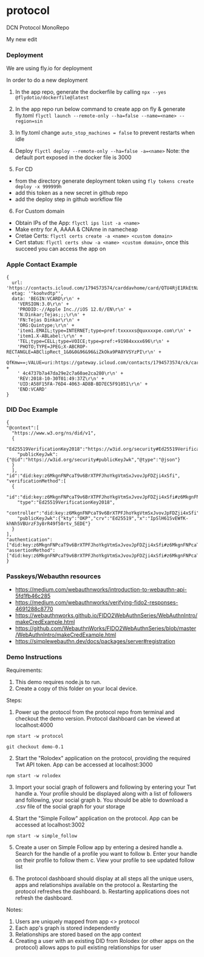 # protocol
DCN Protocol MonoRepo

My new edit

### Deployment
We are using fly.io for deployment

In order to do a new deployment
1. In the app repo, generate the dockerfile by calling `npx --yes @flydotio/dockerfile@latest`
2. In the app repo run below command to create app on fly & generate fly.toml
  `flyctl launch --remote-only --ha=false --name=<name> --region=sin`
3. In fly.toml change `auto_stop_machines = false` to prevent restarts when idle
4. Deploy `flyctl deploy --remote-only --ha=false -a=<name>`
Note: the default port exposed in the docker file is 3000

5. For CD
* from the <app> directory generate deployment token using `fly tokens create deploy -x 999999h`
* add this token as a new secret in github repo
* add the deploy step in github workflow file

6. For Custom domain
* Obtain IPs of the App: `flyctl ips list -a <name>`
* Make entry for A, AAAA & CNAme in namecheap
* Cretae Certs: `flyctl certs create -a <name> <custom domain>`
* Cert status: `flyctl certs show -a <name> <custom domain>`, once this succeed you can access the app on <custom domain>

### Apple Contact Example
```
{
  url: 'https://contacts.icloud.com/1794573574/carddavhome/card/QTU4RjE1RkEtNzZENC00MDYzLUFEOEItQkQ3RUM1RjkxMDUx.vcf',
  etag: '"koohvdtp"',
  data: 'BEGIN:VCARD\r\n' +
    'VERSION:3.0\r\n' +
    'PRODID:-//Apple Inc.//iOS 12.0//EN\r\n' +
    'N:Dinkar;Tejas;;;\r\n' +
    'FN:Tejas Dinkar\r\n' +
    'ORG:Quintype;\r\n' +
    'item1.EMAIL;type=INTERNET;type=pref:txxxxxs@quxxxxpe.com\r\n' +
    'item1.X-ABLabel:\r\n' +
    'TEL;type=CELL;type=VOICE;type=pref:+91984xxxx696\r\n' +
    'PHOTO;TYPE=JPEG;X-ABCROP-RECTANGLE=ABClipRect_1&0&0&96&96&iZkOka9PA8YVSYzPI\r\n' +
    ' QfKmw==;VALUE=uri:https://gateway.icloud.com/contacts/1794573574/ck/card/81\r\n' +
    ' 4c4737b7a47da29e2c7a60ae2ca280\r\n' +
    'REV:2018-10-30T01:49:37Z\r\n' +
    'UID:A58F15FA-76D4-4063-AD8B-BD7EC5F91051\r\n' +
    'END:VCARD'
}

```


### DID Doc Example

```
{
"@context":[
  "https://www.w3.org/ns/did/v1",
  {
    "Ed25519VerificationKey2018":"https://w3id.org/security#Ed25519VerificationKey2018",
    "publicKeyJwk":{"@id":"https://w3id.org/security#publicKeyJwk","@type":"@json"}
  }
  ],
"id":"did:key:z6MkgnFNPcaT9v6BrXTPFJhoYkgVtmSxJvovJpFDZji4xSfi",
"verificationMethod":[
  {
    "id":"did:key:z6MkgnFNPcaT9v6BrXTPFJhoYkgVtmSxJvovJpFDZji4xSfi#z6MkgnFNPcaT9v6BrXTPFJhoYkgVtmSxJvovJpFDZji4xSfi",
    "type":"Ed25519VerificationKey2018",
    "controller":"did:key:z6MkgnFNPcaT9v6BrXTPFJhoYkgVtmSxJvovJpFDZji4xSfi",
    "publicKeyJwk":{"kty":"OKP","crv":"Ed25519","x":"IpSlH61SvEWfK-khNh5VBUrzF3y8rR49f50rtv_5EDE"}
  }
],
"authentication":["did:key:z6MkgnFNPcaT9v6BrXTPFJhoYkgVtmSxJvovJpFDZji4xSfi#z6MkgnFNPcaT9v6BrXTPFJhoYkgVtmSxJvovJpFDZji4xSfi"],
"assertionMethod":["did:key:z6MkgnFNPcaT9v6BrXTPFJhoYkgVtmSxJvovJpFDZji4xSfi#z6MkgnFNPcaT9v6BrXTPFJhoYkgVtmSxJvovJpFDZji4xSfi"]
}
```

### Passkeys/Webauthn resources
* https://medium.com/webauthnworks/introduction-to-webauthn-api-5fd1fb46c285
* https://medium.com/webauthnworks/verifying-fido2-responses-4691288c8770
* https://webauthnworks.github.io/FIDO2WebAuthnSeries/WebAuthnIntro/makeCredExample.html
* https://github.com/WebauthnWorks/FIDO2WebAuthnSeries/blob/master/WebAuthnIntro/makeCredExample.html
* https://simplewebauthn.dev/docs/packages/server#registration

### Demo Instructions

Requirements: 
1. This demo requires node.js to run. 
2. Create a copy of this folder on your local device. 

Steps:

1. Power up the protocol from the protocol repo from terminal and checkout the demo version. Protocol dashboard can be viewed at localhost:4000
```
npm start -w protocol

git checkout demo-0.1
```

2. Start the "Rolodex" application on the protocol, providing the required Twt API token. App can be accessed at localhost:3000
```
npm start -w rolodex
```

3. Import your social graph of followers and following by entering your Twt handle
  a. Your profile should be displayed along with a list of followers and following, your social graph
  b. You should be able to download a .csv file of the social graph for your storage

4. Start the "Simple Follow" application on the protocol. App can be accessed at localhost:3002
```
npm start -w simple_follow
```

5. Create a user on Simple Follow app by entering a desired handle
  a. Search for the handle of a profile you want to follow
  b. Enter your handle on their profile to follow them
  c. View your profile to see updated follow list

6. The protocol dashboard should display at all steps all the unique users, apps and relationships available on the protocol
  a. Restarting the protocol refreshes the dashboard. 
  b. Restarting applications does not refresh the dashboard. 

Notes:
1. Users are uniquely mapped from app <> protocol 
2. Each app's graph is stored independently
3. Relationships are stored based on the app context
4. Creating a user with an existing DID from Rolodex (or other apps on the protocol) allows apps to pull existing relationships for user
